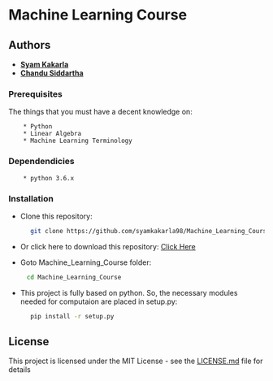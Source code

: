 # Machine Learning Course


## Authors

   * [**Syam Kakarla**](https://github.com/syamkakarla98)
   * [**Chandu Siddartha**](https://github.com/siddartha19)
   
### Prerequisites

The things that you must have a decent knowledge on: 
```
    * Python
    * Linear Algebra
    * Machine Learning Terminology
```

### Dependendicies
```
    * python 3.6.x
```

### Installation

* Clone this repository:
``` bash
      git clone https://github.com/syamkakarla98/Machine_Learning_Course.git
```


* Or click here to download this repository: [Click Here](https://github.com/syamkakarla98/Machine_Learning_Course/archive/master.zip)



* Goto Machine_Learning_Course folder:
``` bash
     cd Machine_Learning_Course
```


* This project is fully based on python. So, the necessary modules needed for computaion are placed in setup.py:
``` bash
      pip install -r setup.py
```



## License

This project is licensed under the MIT License - see the [LICENSE.md](https://github.com/syamkakarla98/Machine_Learning_Course/blob/master/LICENSE.md) file for details
